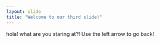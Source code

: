 ```yaml
---
layout: slide
title: "Welcome to our third slide!"
---
```

hola! what are you staring at?!
Use the left arrow to go back!
